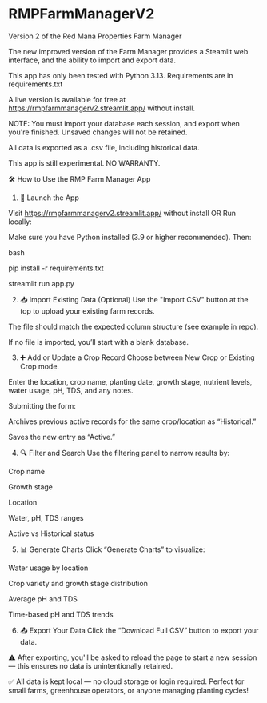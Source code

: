 # RMPFarmManagerV2
Version 2 of the Red Mana Properties Farm Manager

The new improved version of the Farm Manager provides a Steamlit web interface, and the ability to import and export data.

This app has only been tested with Python 3.13. Requirements are in requirements.txt

A live version is available for free at https://rmpfarmmanagerv2.streamlit.app/ without install.

NOTE: You must import your database each session, and export when you're finished. Unsaved changes will not be retained.

All data is exported as a .csv file, including historical data.

This app is still experimental. NO WARRANTY.

🛠️ How to Use the RMP Farm Manager App
1. 🚀 Launch the App

Visit https://rmpfarmmanagerv2.streamlit.app/ without install
OR Run locally:

Make sure you have Python installed (3.9 or higher recommended). Then:

bash

pip install -r requirements.txt

streamlit run app.py

2. 📥 Import Existing Data (Optional)
Use the "Import CSV" button at the top to upload your existing farm records.

The file should match the expected column structure (see example in repo).

If no file is imported, you’ll start with a blank database.

3. ➕ Add or Update a Crop Record
Choose between New Crop or Existing Crop mode.

Enter the location, crop name, planting date, growth stage, nutrient levels, water usage, pH, TDS, and any notes.

Submitting the form:

Archives previous active records for the same crop/location as “Historical.”

Saves the new entry as “Active.”

4. 🔍 Filter and Search
Use the filtering panel to narrow results by:

Crop name

Growth stage

Location

Water, pH, TDS ranges

Active vs Historical status

5. 📊 Generate Charts
Click “Generate Charts” to visualize:

Water usage by location

Crop variety and growth stage distribution

Average pH and TDS

Time-based pH and TDS trends

6. 📤 Export Your Data
Click the “Download Full CSV” button to export your data.

⚠️ After exporting, you'll be asked to reload the page to start a new session — this ensures no data is unintentionally retained.

✅ All data is kept local — no cloud storage or login required.
Perfect for small farms, greenhouse operators, or anyone managing planting cycles!


